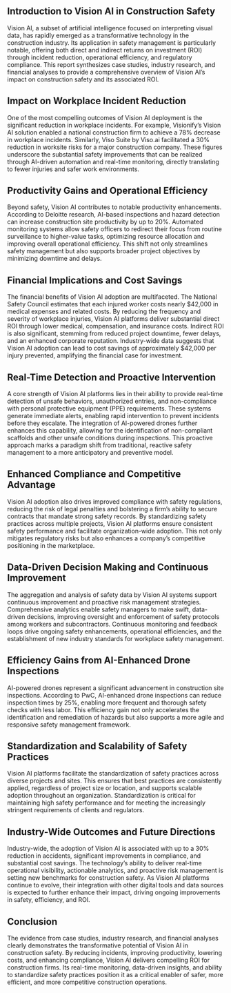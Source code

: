 ## Introduction to Vision AI in Construction Safety
Vision AI, a subset of artificial intelligence focused on interpreting visual data, has rapidly emerged as a transformative technology in the construction industry. Its application in safety management is particularly notable, offering both direct and indirect returns on investment (ROI) through incident reduction, operational efficiency, and regulatory compliance. This report synthesizes case studies, industry research, and financial analyses to provide a comprehensive overview of Vision AI’s impact on construction safety and its associated ROI.

## Impact on Workplace Incident Reduction
One of the most compelling outcomes of Vision AI deployment is the significant reduction in workplace incidents. For example, Visionify’s Vision AI solution enabled a national construction firm to achieve a 78% decrease in workplace incidents. Similarly, Viso Suite by Viso.ai facilitated a 30% reduction in worksite risks for a major construction company. These figures underscore the substantial safety improvements that can be realized through AI-driven automation and real-time monitoring, directly translating to fewer injuries and safer work environments.

## Productivity Gains and Operational Efficiency
Beyond safety, Vision AI contributes to notable productivity enhancements. According to Deloitte research, AI-based inspections and hazard detection can increase construction site productivity by up to 20%. Automated monitoring systems allow safety officers to redirect their focus from routine surveillance to higher-value tasks, optimizing resource allocation and improving overall operational efficiency. This shift not only streamlines safety management but also supports broader project objectives by minimizing downtime and delays.

## Financial Implications and Cost Savings
The financial benefits of Vision AI adoption are multifaceted. The National Safety Council estimates that each injured worker costs nearly $42,000 in medical expenses and related costs. By reducing the frequency and severity of workplace injuries, Vision AI platforms deliver substantial direct ROI through lower medical, compensation, and insurance costs. Indirect ROI is also significant, stemming from reduced project downtime, fewer delays, and an enhanced corporate reputation. Industry-wide data suggests that Vision AI adoption can lead to cost savings of approximately $42,000 per injury prevented, amplifying the financial case for investment.

## Real-Time Detection and Proactive Intervention
A core strength of Vision AI platforms lies in their ability to provide real-time detection of unsafe behaviors, unauthorized entries, and non-compliance with personal protective equipment (PPE) requirements. These systems generate immediate alerts, enabling rapid intervention to prevent incidents before they escalate. The integration of AI-powered drones further enhances this capability, allowing for the identification of non-compliant scaffolds and other unsafe conditions during inspections. This proactive approach marks a paradigm shift from traditional, reactive safety management to a more anticipatory and preventive model.

## Enhanced Compliance and Competitive Advantage
Vision AI adoption also drives improved compliance with safety regulations, reducing the risk of legal penalties and bolstering a firm’s ability to secure contracts that mandate strong safety records. By standardizing safety practices across multiple projects, Vision AI platforms ensure consistent safety performance and facilitate organization-wide adoption. This not only mitigates regulatory risks but also enhances a company’s competitive positioning in the marketplace.

## Data-Driven Decision Making and Continuous Improvement
The aggregation and analysis of safety data by Vision AI systems support continuous improvement and proactive risk management strategies. Comprehensive analytics enable safety managers to make swift, data-driven decisions, improving oversight and enforcement of safety protocols among workers and subcontractors. Continuous monitoring and feedback loops drive ongoing safety enhancements, operational efficiencies, and the establishment of new industry standards for workplace safety management.

## Efficiency Gains from AI-Enhanced Drone Inspections
AI-powered drones represent a significant advancement in construction site inspections. According to PwC, AI-enhanced drone inspections can reduce inspection times by 25%, enabling more frequent and thorough safety checks with less labor. This efficiency gain not only accelerates the identification and remediation of hazards but also supports a more agile and responsive safety management framework.

## Standardization and Scalability of Safety Practices
Vision AI platforms facilitate the standardization of safety practices across diverse projects and sites. This ensures that best practices are consistently applied, regardless of project size or location, and supports scalable adoption throughout an organization. Standardization is critical for maintaining high safety performance and for meeting the increasingly stringent requirements of clients and regulators.

## Industry-Wide Outcomes and Future Directions
Industry-wide, the adoption of Vision AI is associated with up to a 30% reduction in accidents, significant improvements in compliance, and substantial cost savings. The technology’s ability to deliver real-time operational visibility, actionable analytics, and proactive risk management is setting new benchmarks for construction safety. As Vision AI platforms continue to evolve, their integration with other digital tools and data sources is expected to further enhance their impact, driving ongoing improvements in safety, efficiency, and ROI.

## Conclusion
The evidence from case studies, industry research, and financial analyses clearly demonstrates the transformative potential of Vision AI in construction safety. By reducing incidents, improving productivity, lowering costs, and enhancing compliance, Vision AI delivers compelling ROI for construction firms. Its real-time monitoring, data-driven insights, and ability to standardize safety practices position it as a critical enabler of safer, more efficient, and more competitive construction operations.